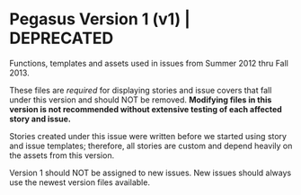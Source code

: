 # Pegasus Version 1 (v1) | DEPRECATED

Functions, templates and assets used in issues from Summer 2012 thru Fall 2013.

These files are *required* for displaying stories and issue covers that fall under this version and should NOT be removed.  **Modifying files in this version is not recommended without extensive testing of each affected story and issue.**

Stories created under this issue were written before we started using story and issue templates; therefore, all stories are custom and depend heavily on the assets from this version.

Version 1 should NOT be assigned to new issues.  New issues should always use the newest version files available.
